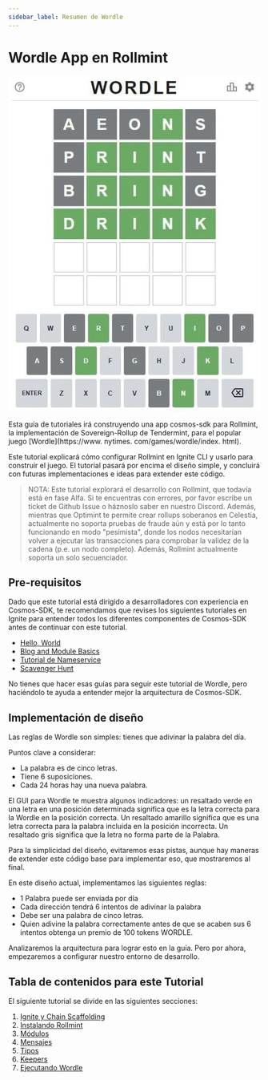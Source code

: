 ```yaml
---
sidebar_label: Resumen de Wordle
---
```


# Wordle App en Rollmint

![mamaki-testnet](/img/wordle.jpg)

Esta guía de tutoriales irá construyendo una app cosmos-sdk para Rollmint, la implementación de Sovereign-Rollup de Tendermint, para el popular juego [Wordle](https://www. nytimes. com/games/wordle/index. html).

Este tutorial explicará cómo configurar Rollmint en Ignite CLI y usarlo para construir el juego. El tutorial pasará por encima el diseño simple, y concluirá con futuras implementaciones e ideas para extender este código.

> NOTA: Este tutorial explorará el desarrollo con Rollmint, que todavía está en fase Alfa. Si te encuentras con errores, por favor escribe un ticket de Github Issue o háznoslo saber en nuestro Discord. Además, mientras que Optimint te permite crear rollups soberanos en Celestia, actualmente no soporta pruebas de fraude aún y está por lo tanto funcionando en modo "pesimista", donde los nodos necesitarían volver a ejecutar las transacciones para comprobar la validez de la cadena (p.e. un nodo completo). Además, Rollmint actualmente soporta un solo secuenciador.

## Pre-requisitos

Dado que este tutorial está dirigido a desarrolladores con experiencia en Cosmos-SDK, te recomendamos que revises los siguientes tutoriales en Ignite para entender todos los diferentes componentes de Cosmos-SDK antes de continuar con este tutorial.

* [Hello, World](https://docs.ignite.com/guide/hello)
* [Blog and Module Basics](https://docs.ignite.com/guide/blog)
* [Tutorial de Nameservice](https://docs.ignite.com/guide/nameservice)
* [Scavenger Hunt](https://docs.ignite.com/guide/scavenge)

No tienes que hacer esas guías para seguir este tutorial de Wordle, pero haciéndolo te ayuda a entender mejor la arquitectura de Cosmos-SDK.

## Implementación de diseño

Las reglas de Wordle son simples: tienes que adivinar la palabra del día.

Puntos clave a considerar:

* La palabra es de cinco letras.
* Tiene 6 suposiciones.
* Cada 24 horas hay una nueva palabra.

El GUI para Wordle te muestra algunos indicadores: un resaltado verde en una letra en una posición determinada significa que es la letra correcta para la Wordle en la posición correcta. Un resaltado amarillo significa que es una letra correcta para la palabra incluida en la posición incorrecta. Un resaltado gris significa que la letra no forma parte de la Palabra.

Para la simplicidad del diseño, evitaremos esas pistas, aunque hay maneras de extender este código base para implementar eso, que mostraremos al final.

En este diseño actual, implementamos las siguientes reglas:

* 1 Palabra puede ser enviada por día
* Cada dirección tendrá 6 intentos de adivinar la palabra
* Debe ser una palabra de cinco letras.
* Quien adivine la palabra correctamente antes de que se acaben sus 6 intentos obtenga un premio de 100 tokens WORDLE.

Analizaremos la arquitectura para lograr esto en la guía. Pero por ahora, empezaremos a configurar nuestro entorno de desarrollo.

## Tabla de contenidos para este Tutorial

El siguiente tutorial se divide en las siguientes secciones:

1. [Ignite y Chain Scaffolding](./scaffold-wordle.md)
2. [Instalando Rollmint](./install-rollmint.md)
3. [Módulos](./wordle-module.md)
4. [Mensajes](./wordle-messages.md)
5. [Tipos](./wordle-types.md)
6. [Keepers](./wordle-keeper.md)
7. [Ejecutando Wordle](./run-wordle.md)
